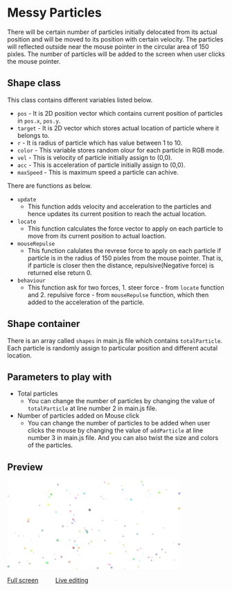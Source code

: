 # Messy Particles
There will be certain number of particles initially delocated from its actual position and will be moved to its position with certain velocity. The particles will reflected outside near the mouse pointer in the circular area of 150 pixles. The number of particles will be added to the screen when user clicks the mouse pointer.

## Shape class

This class contains different variables listed below.
* `pos` - It is 2D position vector which contains current position of particles in `pos.x`, `pos.y`.
* `target` - It is 2D vector which stores actual location of particle where it belongs to.
* `r` - It is radius of particle which has value between 1 to 10.
* `color` - This variable stores random olour for each particle in RGB mode.
* `vel` - This is velocity of particle initially assign to (0,0).
* `acc` - This is acceleration of particle initially assign to (0,0).
* `maxSpeed` - This is maximum speed a particle can achive.

There are functions as below.
* `update`
  * This function adds velocity and acceleration to the particles and hence updates its current position to reach the actual location.
* `locate`
  * This function calculates the force vector to apply on each particle to move from its current position to actual loaction.
* `mouseRepulse`
  * This function calulates the revrese force to apply on each particle if particle is in the radius of 150 pixles from the mouse pointer. That is, if particle is closer then the distance, repulsive(Negative force) is returned else return 0.
* `behaviour`
  * This function ask for two forces, 1. steer force - from `locate` function and 2. repulsive force - from `mouseRepulse` function, which then added to the acceleration of the particle.

## Shape container
There is an array called `shapes` in main.js file which contains `totalParticle`. Each particle is randomly assign to particular position and different acutal location.

## Parameters to play with
* Total particles
  - You can change the number of particles by changing the value of `totalParticle` at line number 2 in main.js file.
* Number of particles added on Mouse click
  - You can change the number of particles to be added when user clicks the mouse by changing the value of `addParticle` at line number 3 in main.js file.
And you can also twist the size and colors of the particles.

## Preview
![Messy Particle preview](https://raw.githubusercontent.com/Vir-al/Interactive-web-backgrounds/master/previews/messyParticles.gif "Messy Particles")

<a href="https://messyParticles-Js--vir-al.repl.co">Full screen</a> &nbsp;&nbsp;&nbsp;&nbsp;&nbsp;&nbsp;&nbsp;&nbsp; <a href="https://repl.it/@vir_al/messyParticles-Js">Live editing</a>
